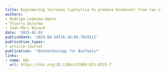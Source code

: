 ```yaml
---
title: Engineering Yarrowia lipolytica to produce biodiesel from raw starch
authors:
- Rodrigo Ledesma‐Amaro
- Thierry Dulermo
- Jean‐Marc Nicaud
date: '2015-01-01'
publishDate: '2025-04-29T16:28:09.702911Z'
publication_types:
- article-journal
publication: '*Biotechnology for Biofuels*'
links:
- name: URL
  url: https://doi.org/10.1186/s13068-015-0335-7
---
```

